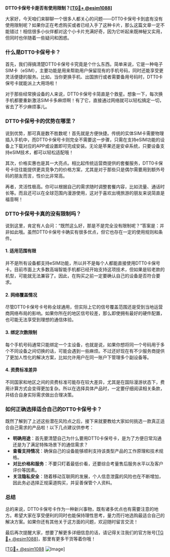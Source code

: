 **DTT0卡保号卡是否有使用限制？[[TG💪+ @esim1088](https://t.me/s/esim1088)]**

大家好，今天咱们来聊聊一个很多人都关心的问题——DTT0卡保号卡到底有没有使用限制呢？如果你正在考虑购买或者已经入手了这种卡片，那么这篇文章一定不能错过！相信很多小伙伴都对这个小卡片充满好奇，因为它听起来既神秘又实用，但同时也伴随着一些疑问和困惑。

### 什么是DTT0卡保号卡？

首先，我们得搞清楚DTT0卡保号卡究竟是个什么东西。简单来说，它是一种电子SIM卡（eSIM），主要功能是用来帮助用户保留现有的手机号码，同时还能享受更灵活便捷的服务。比如，当你更换手机、出国旅行或者需要备用号码时，DTT0卡保号卡就能派上大用场啦！

对于那些经常换设备的人来说，DTT0卡保号卡简直是个救星。想象一下，每次换手机都要重新激活SIM卡多麻烦啊！有了它，直接通过网络就可以轻松搞定一切，省去了不少麻烦事儿。

### DTT0卡保号卡的优势在哪里？

说到优势，那可真是数不胜数呢！首先就是方便快捷。传统的实体SIM卡需要物理插入手机中，而DTT0卡保号卡则完全不需要这一步骤，只需在支持eSIM功能的设备上下载对应的APP或设置即可完成安装。无论是苹果还是安卓系统，只要设备支持eSIM技术，都可以轻松适配哦！

其次，价格实惠也是其一大亮点。相比起传统运营商提供的套餐服务，DTT0卡保号卡往往能提供更具竞争力的价格方案，尤其是对于那些只是偶尔需要用到额外号码的朋友而言，性价比非常高。

再者，灵活性极高。你可以根据自己的需求随时调整套餐内容，比如流量、通话时长等。而且还可以在全球范围内漫游使用，这对于喜欢出境旅游的朋友来说简直是福音啊！

### DTT0卡保号卡真的没有限制吗？

说到这里，肯定有人会问：“既然这么好，那是不是完全没有限制呢？”答案是：并非如此哦。虽然DTT0卡保号卡确实有很多优点，但它也存在一定的使用规则和条件。

#### 1. **适用范围有限**
并不是所有设备都支持eSIM功能，所以并不是每个人都能直接使用DTT0卡保号卡。目前市面上大多数高端智能手机都已经开始支持这项技术，但如果是较老款的机型，可能就无法兼容了。因此，在购买之前一定要确认自己的设备是否符合要求。

#### 2. **网络覆盖情况**
尽管DTT0卡保号卡号称全球通用，但实际上它的信号覆盖范围还是受到当地运营商网络布局的影响。如果你所在的地区信号较差，那么即使拥有最好的硬件配置，也可能无法享受到理想的通信体验。

#### 3. **绑定次数限制**
每个手机号码通常只能绑定一个主设备，也就是说，如果你想将同一个号码用于多个不同设备之间切换的话，可能会遇到一些麻烦。不过还好现在有不少服务商提供了更加人性化的解决方案，比如允许用户在同一账户下管理多个副设备等。

#### 4. **资费标准差异**
不同国家和地区之间的资费标准可能存在较大差异，尤其是在国际漫游状态下，费用计算方式会变得更加复杂。所以在选择具体产品时，一定要仔细阅读相关条款，并结合自身实际需求做出合理决策。

### 如何正确选择适合自己的DTT0卡保号卡？

既然了解到了上述这些潜在风险点之后，接下来就要教给大家如何挑选一款真正适合自己需求的产品啦！以下几点建议供参考：

- **明确用途**：首先要清楚自己为什么要用DTT0卡保号卡，是为了方便日常沟通还是为了满足特殊场景下的通信需求？
- **查看支持情况**：确保自己的设备能够顺利支持该类型产品的工作原理和技术规格。
- **对比价格和服务**：不要只盯着最低价看，还要综合考量售后服务水平以及客户评价等因素。
- **关注隐私安全**：随着移动互联网的发展，个人信息泄露的风险也在不断增加，因此务必选择正规渠道购买，并妥善保管个人资料。

### 总结

总的来说，DTT0卡保号卡作为一种新兴事物，既有诸多优点也有需要注意的地方。希望大家在享受便利的同时也能保持理性思考，量力而行地选购最适合自己的解决方案。如果你还有其他关于这方面的问题，欢迎随时留言交流！

最后再次提醒大家，想要了解更多详细信息的话，请记得关注我们的官方账号[[TG💪+ @esim1088](https://t.me/s/esim1088)]，那里有更多干货等着你哦！

[[TG💪+ @esim1088](https://t.me/s/esim1088) ![Image](https://i.postimg.cc/4NQfJmqS/Snipaste-2025-05-13-00-14-12.png)]